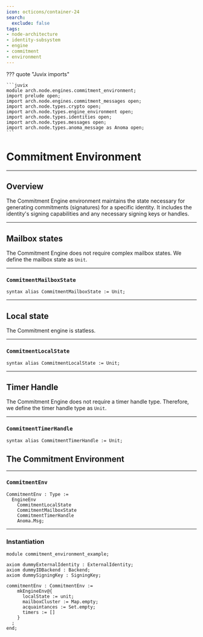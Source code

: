 ```yaml
---
icon: octicons/container-24
search:
  exclude: false
tags:
- node-architecture
- identity-subsystem
- engine
- commitment
- environment
---
```


??? quote "Juvix imports"

    ```juvix
    module arch.node.engines.commitment_environment;
    import prelude open;
    import arch.node.engines.commitment_messages open;
    import arch.node.types.crypto open;
    import arch.node.types.engine_environment open;
    import arch.node.types.identities open;
    import arch.node.types.messages open;
    import arch.node.types.anoma_message as Anoma open;
    ```

# Commitment Environment

---

## Overview

The Commitment Engine environment maintains the state necessary for generating
commitments (signatures) for a specific identity. It includes the identity's
signing capabilities and any necessary signing keys or handles.

---

## Mailbox states

The Commitment Engine does not require complex mailbox states. We define the
mailbox state as `Unit`.

---

### `CommitmentMailboxState`

```juvix
syntax alias CommitmentMailboxState := Unit;
```

---

## Local state

The Commitment engine is statless.

---

### `CommitmentLocalState`

```juvix
syntax alias CommitmentLocalState := Unit;
```

---

## Timer Handle

The Commitment Engine does not require a timer handle type. Therefore, we define
the timer handle type as `Unit`.

---

### `CommitmentTimerHandle`

```juvix
syntax alias CommitmentTimerHandle := Unit;
```

## The Commitment Environment

---

### `CommitmentEnv`

```juvix
CommitmentEnv : Type :=
  EngineEnv
    CommitmentLocalState
    CommitmentMailboxState
    CommitmentTimerHandle
    Anoma.Msg;
```

---

### Instantiation

<!-- --8<-- [start:commitmentEnv] -->
```juvix extract-module-statements
module commitment_environment_example;

axiom dummyExternalIdentity : ExternalIdentity;
axiom dummyIDBackend : Backend;
axiom dummySigningKey : SigningKey;

commitmentEnv : CommitmentEnv :=
    mkEngineEnv@{
      localState := unit;
      mailboxCluster := Map.empty;
      acquaintances := Set.empty;
      timers := []
    }
  ;
end;
```
<!-- --8<-- [end:commitmentEnv] -->
